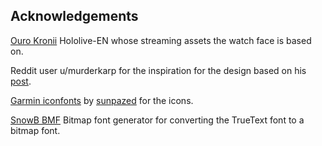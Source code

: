 ## Acknowledgements

[Ouro Kronii](https://www.youtube.com/channel/UCmbs8T6MWqUHP1tIQvSgKrg) Hololive-EN whose streaming assets the watch face is based on.

Reddit user u/murderkarp for the inspiration for the design based on his [post](https://www.reddit.com/r/Hololive/comments/s1y3q2/made_this_over_the_last_few_days_a_kronii/).

[Garmin iconfonts](https://github.com/sunpazed/garmin-iconfonts) by [sunpazed](https://github.com/sunpazed) for the icons.

[SnowB BMF](https://snowb.org/) Bitmap font generator for converting the TrueText font to a bitmap font.